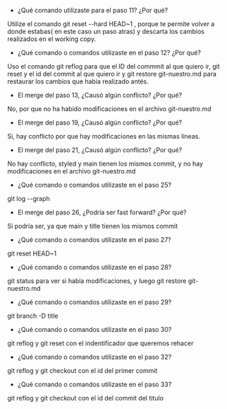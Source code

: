 * ¿Qué comando utilizaste para el paso 11? ¿Por qué?

Utilize el comando git reset --hard HEAD~1 , porque te permite volver a donde estabas( en este caso un paso atras) y 
descarta los cambios realizados en el working copy.

* ¿Qué comando o comandos utilizaste en el paso 12? ¿Por qué?

Uso el comando git reflog para que el ID del commmit al que quiero ir, git reset y el id del commit al que quiero ir y 
git 
restore git-nuestro.md para restaurar los cambios que habia realizado antés.

* El merge del paso 13, ¿Causó algún conflicto? ¿Por qué?

No, por que no ha habido modificaciones en el archivo git-nuestro.md

* El merge del paso 19, ¿Causó algún conflicto? ¿Por qué?

Si, hay conflicto por que hay modificaciones en las mismas líneas.

* El merge del paso 21, ¿Causó algún conflicto? ¿Por qué?

No hay conflicto, styled y main tienen los mismos commit, y no hay modificaciones en el archivo git-nuestro.md

* ¿Qué comando o comandos utilizaste en el paso 25?

gìt log --graph

* El merge del paso 26, ¿Podría ser fast forward? ¿Por qué?

Si podría ser, ya que main y title tienen los mismos commit

* ¿Qué comando o comandos utilizaste en el paso 27?

git reset HEAD~1

* ¿Qué comando o comandos utilizaste en el paso 28?

git status para ver si había modificaciones, y luego git restore git-nuestro.md

* ¿Qué comando o comandos utilizaste en el paso 29?

git branch -D title

* ¿Qué comando o comandos utilizaste en el paso 30?

git reflog y git reset con el indentificador que queremos rehacer

* ¿Qué comando o comandos utilizaste en el paso 32?

git reflog y git checkout con el id del primer commit

* ¿Qué comando o comandos utilizaste en el paso 33?

git reflog y git checkout con el id del commit del titulo
